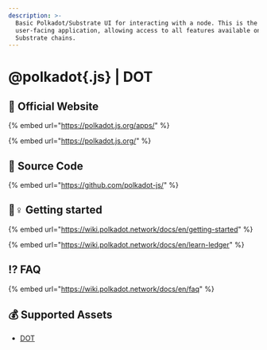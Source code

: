 ```yaml
---
description: >-
  Basic Polkadot/Substrate UI for interacting with a node. This is the main
  user-facing application, allowing access to all features available on
  Substrate chains.
---
```


# @polkadot{.js} \| DOT

## 🚀 Official Website

{% embed url="https://polkadot.js.org/apps/" %}

{% embed url="https://polkadot.js.org/" %}

## 📑 Source Code

{% embed url="https://github.com/polkadot-js/" %}

## 🧙♀ Getting started

{% embed url="https://wiki.polkadot.network/docs/en/getting-started" %}

{% embed url="https://wiki.polkadot.network/docs/en/learn-ledger" %}

## ⁉ FAQ

{% embed url="https://wiki.polkadot.network/docs/en/faq" %}

## 💰 Supported Assets

* [DOT](../../coins/polkadot-or-dot/)

